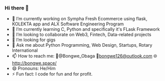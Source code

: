 ### Hi there 👋

<!--
**BongweKE/BongweKE** is a ✨ _special_ ✨ repository because its `README.md` (this file) appears on your GitHub profile.

Here are some ideas to get you started:
-->

- 🔭 I’m currently working on Sympha Fresh Ecommerce using flask, KOLEKTA app and ALX Software Engineering Program
- 🌱 I’m currently learning C, Python and specifically it's FLask Framework
- 👯 I’m looking to collaborate on Web3, Fintech, Data-related projects
- 🤔 I’m looking for gigs
- 💬 Ask me about Python Programming, Web Design, Startups, Rotary International
- 📫 How to reach me: 
🐤@Bongwe_Obaga
📧bongwe126@outlook.com
🌐http://bongwe.space/
- 😄 Pronouns: He/Him
- ⚡ Fun fact: I code for fun and for profit.
